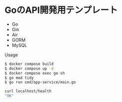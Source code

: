 # GoのAPI開発用テンプレート

- Go
- Gin
- Air
- GORM
- MySQL

Usage

```bash
$ docker compose build
$ docker compose up -d
$ docker compose exec go sh
$ go mod tidy
$ go run cmd/app-service/main.go
```

```bash
curl localhost/health
"OK"
```
